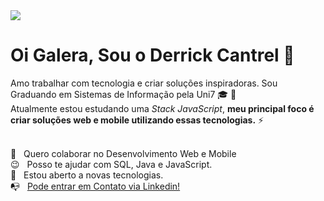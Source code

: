 <img width="auto" src="https://github.com/tgmarinho/tgmarinho/blob/master/banner.png">


# Oi Galera, Sou o Derrick Cantrel 👋

Amo trabalhar com tecnologia e criar soluções inspiradoras.
Sou Graduando em Sistemas de Informação pela Uni7 :mortar_board: :rocket:
<br/> Atualmente estou estudando uma *Stack JavaScript*, **meu principal foco
é criar soluções web e mobile utilizando essas tecnologias.** :zap:

<br/> :purple_heart: &nbsp; Quero colaborar no Desenvolvimento Web e Mobile
<br/> :wink: &nbsp; Posso te ajudar com SQL, Java e JavaScript.
<br/> :dart: &nbsp; Estou aberto a novas tecnologias.
<br/> :mailbox_with_no_mail: &nbsp; [Pode entrar em Contato via Linkedin!](https://www.linkedin.com/in/derrick-cantrel-49541516b/)

